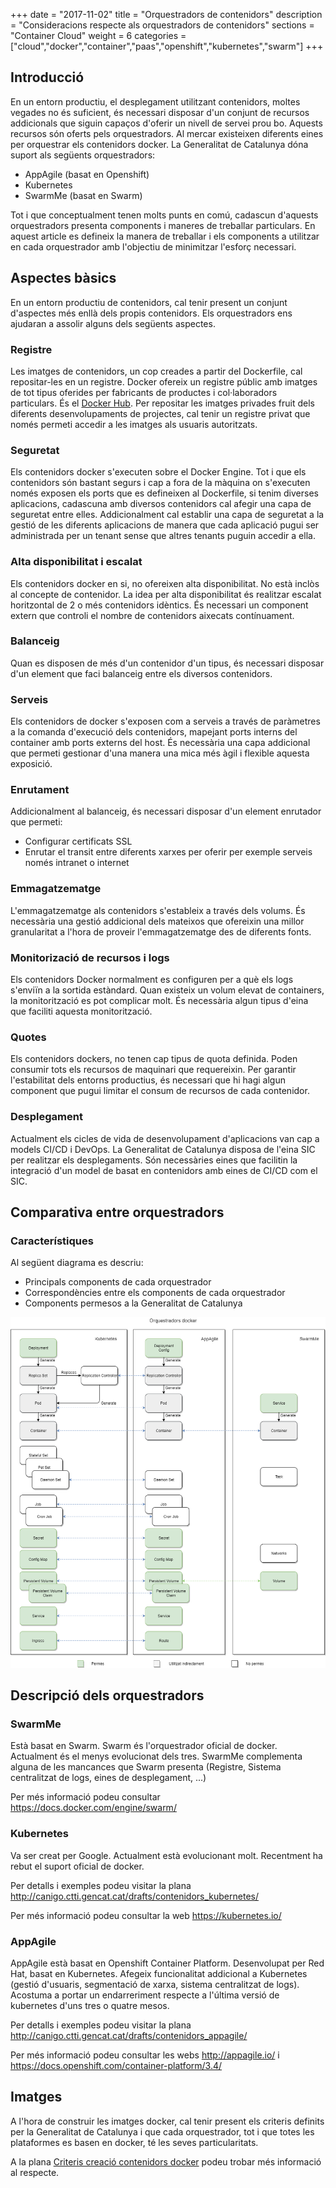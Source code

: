 +++
date          = "2017-11-02"
title         = "Orquestradors de contenidors"
description   = "Consideracions respecte als orquestradors de contenidors"
sections      = "Container Cloud"
weight        = 6
categories    = ["cloud","docker","container","paas","openshift","kubernetes","swarm"]
+++
## Introducció

En un entorn productiu, el desplegament utilitzant contenidors, moltes vegades no és suficient, és necessari disposar d'un conjunt de recursos addicionals que siguin capaços d'oferir un nivell de servei prou bo.
Aquests recursos són oferts pels orquestradors.
Al mercar existeixen diferents eines per orquestrar els contenidors docker.
La Generalitat de Catalunya dóna suport als següents orquestradors:

* AppAgile (basat en Openshift)
* Kubernetes
* SwarmMe (basat en Swarm)

Tot i que conceptualment tenen molts punts en comú, cadascun d'aquests orquestradors presenta components i maneres de treballar particulars.
En aquest article es defineix la manera de treballar i els components a utilitzar en cada orquestrador amb l'objectiu de minimitzar l'esforç necessari.

## Aspectes bàsics
En un entorn productiu de contenidors, cal tenir present un conjunt d'aspectes més enllà dels propis contenidors.
Els orquestradors ens ajudaran a assolir alguns dels següents aspectes.

### Registre
Les imatges de contenidors, un cop creades a partir del Dockerfile, cal repositar-les en un registre.
Docker ofereix un registre públic amb imatges de tot tipus oferides per fabricants de productes i col·laboradors particulars. És el [Docker Hub](https://hub.docker.com/).
Per repositar les imatges privades fruit dels diferents desenvolupaments de projectes, cal tenir un registre privat que només permeti accedir a les imatges als usuaris autoritzats.

### Seguretat
Els contenidors docker s'executen sobre el Docker Engine. Tot i que els contenidors són bastant segurs i cap a fora de la màquina on s'executen només exposen els ports que es defineixen al Dockerfile, si tenim diverses aplicacions, cadascuna amb diversos contenidors cal afegir una capa de seguretat entre elles.
Addicionalment cal establir una capa de seguretat a la gestió de les diferents aplicacions de manera que cada aplicació pugui ser administrada per un tenant sense que altres tenants puguin accedir a ella. 

### Alta disponibilitat i escalat
Els contenidors docker en si, no ofereixen alta disponibilitat. No està inclòs al concepte de contenidor. La idea per alta disponibilitat és realitzar escalat horitzontal de 2 o més contenidors idèntics.
És necessari un component extern que controli el nombre de contenidors aixecats contínuament.

### Balanceig
Quan es disposen de més d'un contenidor d'un tipus, és necessari disposar d'un element que faci balanceig entre els diversos contenidors.

### Serveis
Els contenidors de docker s'exposen com a serveis a través de paràmetres a la comanda d'execució dels contenidors, mapejant ports interns del container amb ports externs del host. És necessària una capa addicional que permeti gestionar d'una manera una mica més àgil i flexible aquesta exposició.  

### Enrutament
Addicionalment al balanceig, és necessari disposar d'un element enrutador que permeti:

* Configurar certificats SSL
* Enrutar el transit entre diferents xarxes per oferir per exemple serveis només intranet o internet

### Emmagatzematge
L'emmagatzematge als contenidors s'estableix a través dels volums. És necessària una gestió addicional dels mateixos que ofereixin una millor granularitat a l'hora de proveir l'emmagatzematge des de diferents fonts.

### Monitorizació de recursos i logs
Els contenidors Docker normalment es configuren per a què els logs s'enviïn a la sortida estàndard. Quan existeix un volum elevat de containers, la monitorització es pot complicar molt. És necessària algun tipus d'eina que faciliti aquesta monitorització.

### Quotes
Els contenidors dockers, no tenen cap tipus de quota definida. Poden consumir tots els recursos de maquinari que requereixin. Per garantir l'estabilitat dels entorns productius, és necessari que hi hagi algun component que pugui limitar el consum de recursos de cada contenidor.

### Desplegament
Actualment els cicles de vida de desenvolupament d'aplicacions van cap a models CI/CD i DevOps.
La Generalitat de Catalunya disposa de l'eina SIC per realitzar els desplegaments.
Són necessàries eines que facilitin la integració d'un model de basat en contenidors amb eines de CI/CD com el SIC. 

## Comparativa entre orquestradors

### Característiques

Al següent diagrama es descriu:

* Principals components de cada orquestrador
* Correspondències entre els components de cada orquestrador
* Components permesos a la Generalitat de Catalunya  

![comparativa entre Orquestradors docker](/related/cloud/comparativaOrquestradors.png)

## Descripció dels orquestradors
### SwarmMe
Està basat en Swarm.
Swarm és l'orquestrador oficial de docker. Actualment és el menys evolucionat dels tres.
SwarmMe complementa alguna de les mancances que Swarm presenta (Registre, Sistema centralitzat de logs, eines de desplegament, ...)

Per més informació podeu consultar https://docs.docker.com/engine/swarm/

### Kubernetes
Va ser creat per Google.
Actualment està evolucionant molt.
Recentment ha rebut el suport oficial de docker.

Per detalls i exemples podeu visitar la plana http://canigo.ctti.gencat.cat/drafts/contenidors_kubernetes/

Per més informació podeu consultar la web https://kubernetes.io/

### AppAgile
AppAgile està basat en Openshift Container Platform.
Desenvolupat per Red Hat, basat en Kubernetes.
Afegeix funcionalitat addicional a Kubernetes (gestió d'usuaris, segmentació de xarxa, sistema centralitzat de logs).
Acostuma a portar un endarreriment respecte a l'última versió de kubernetes d'uns tres o quatre mesos.

Per detalls i exemples podeu visitar la plana http://canigo.ctti.gencat.cat/drafts/contenidors_appagile/

Per més informació podeu consultar les webs http://appagile.io/ i https://docs.openshift.com/container-platform/3.4/

## Imatges
A l'hora de construir les imatges docker, cal tenir present els criteris definits per la Generalitat de Catalunya i que cada orquestrador, tot i que totes les plataformes es basen en docker, té les seves particularitats.

A la plana [Criteris creació contenidors docker](http://canigo.ctti.gencat.cat/cloud/dockerImages/) podeu trobar més informació al respecte. 


